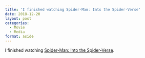 ```yaml
---
title: 'I finished watching Spider-Man: Into the Spider-Verse'
date: 2018-12-20
layout: post
categories: 
  - Movie
  - Media
format: aside
---
```


I finished watching [Spider-Man: Into the Spider-Verse](https://m.imdb.com/title/tt4633694/).
